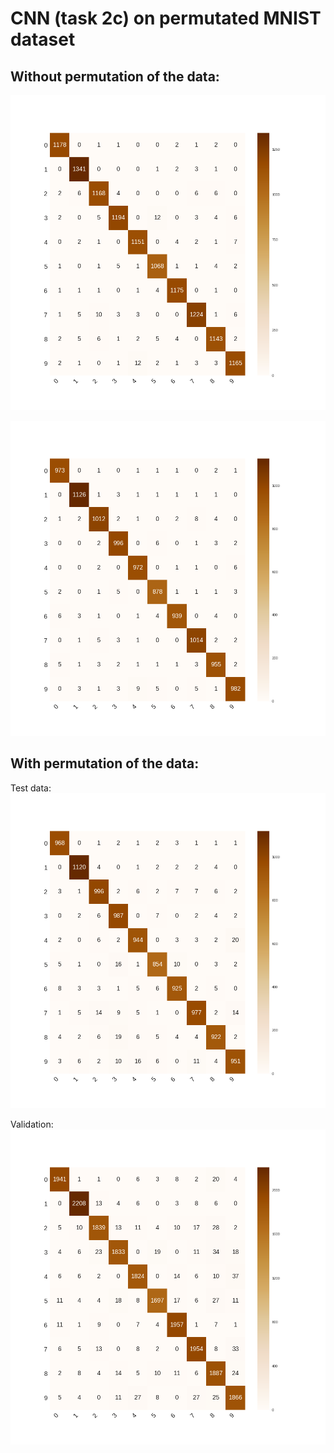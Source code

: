 # CNN (task 2c) on permutated MNIST dataset

## Without permutation of the data:
![Confusion matrix validation](https://github.com/pinargoktepe/PatRec/blob/master/Exercise_2c/figures/CNN_30_0.1_val_confusion_matrix_29.png)

![Confusion matrix test](https://github.com/pinargoktepe/PatRec/blob/master/Exercise_2c/figures/CNN_30_0.1_test_confusion_matrix_29.png)


## With permutation of the data:
Test data:
![Accuracy to predict test data](https://github.com/pinargoktepe/PatRec/blob/master/Exercise_2d/figures/CNN_permuted_30.0.1_test_confusion_matrix_29.png)

Validation:
![Accuracy to ... data](https://github.com/pinargoktepe/PatRec/blob/master/Exercise_2d/figures/CNN_permuted_30_0.1_val_confusion_matrix_29.png)
